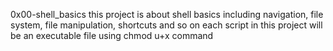 0x00-shell_basics this project is about shell basics including navigation, file system, file manipulation, shortcuts and so on each script in this project will be an executable file using chmod u+x command
